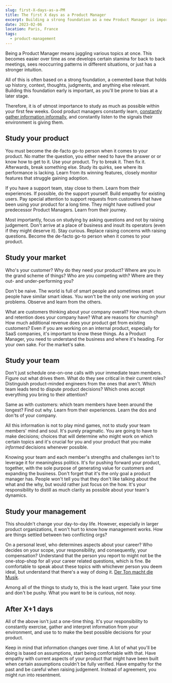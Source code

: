 ```yaml
---
slug: first-X-days-as-a-PM
title: The first X days as a Product Manager
excerpt: Building a strong foundation as a new Product Manager is important. However, there are just so many things to do and not enough time. Here's a couple of things one should focus on when starting a new job as a Product Manager.
date: 2023-02-06
location: Paris, France
tags:
  - product-management
---
```


Being a Product Manager means juggling various topics at once. This becomes easier over time as one develops certain stamina for back to back meetings, sees reoccurring patterns in different situations, or just has a stronger intuition. 

All of this is often based on a strong foundation, a cemented base that holds up history, context, thoughts, judgments, and anything else relevant. Building this foundation early is important, as you'll be prone to bias at a later stage. 

Therefore, it is of utmost importance to study as much as possible within your first few weeks. Good product managers constantly learn, [constantly gather information informally](https://a16z.com/2012/06/15/good-product-managerbad-product-manager/), and constantly listen to the signals their environment is giving them.

## Study your product
You must become the de-facto go-to person when it comes to your product. No matter the question, you either need to have the answer or or know how to get to it. Use your product. Try to break it. Then fix it. Afterwards, break something else. Study its quirks, see where its performance is lacking. Learn from its winning features, closely monitor features that struggle gaining adoption.

If you have a support team, stay close to them. Learn from their experiences. If possible, do the support yourself. Build empathy for existing users. Pay special attention to support requests from customers that have been using your product for a long time. They might have outlived your predecessor Product Managers. Learn from their journey.

Most importantly, focus on studying by asking questions and not by raising judgement. Don't arrive at a place of business and insult its operators (even if they might deserve it). Stay curious. Replace raising concerns with raising questions. Become the de-facto go-to person when it comes to your product.

## Study your market
Who's your customer? Why do they need your product? Where are you in the grand scheme of things? Who are you competing with? Where are they out- and under-performing you?

Don't be naive. The world is full of smart people and sometimes smart people have similar smart ideas. You won't be the only one working on your problems. Observe and learn from the others.

What are customers thinking about your company overall? How much churn and retention does your company have? What are reasons for churning? How much additional revenue does your product get from existing customers? Even if you are working on an internal product, especially for SaaS companies, it's important to know these things. As a Product Manager, you need to understand the business and where it's heading. For your own sake. For the market's sake.

## Study your team
Don't just schedule one-on-one calls with your immediate team members. Figure out what drives them. What do they see critical in their current roles? Distinguish product-minded engineers from the ones that aren't. Which team leads tend to dispute product decisions? Which ones accept everything you bring to their attention?

Same as with customers: which team members have been around the longest? Find out why. Learn from their experiences. Learn the dos and don'ts of your company. 

All this information is not to play mind games, not to study your team members' mind and soul. It's purely pragmatic. You are going to have to make decisions; choices that will determine who might work on which certain topics and it's crucial for you and your product that you make _informed_ decisions whenever possible. 

Knowing your team and each member's strengths and challenges isn't to leverage it for meaningless politics. It's for pushing forward your product, together, with the sole purpose of generating value for customers and expanding the business. Don't forget that it's the only goal a product manager has. People won't tell you that they don't like talking about the what and the why, but would rather just focus on the how. It's your responsibility to distill as much clarity as possible about your team's dynamics.

## Study your management
This shouldn't change your day-to-day life. However, especially in larger product organizations, it won't hurt to know how management works. How are things settled between two conflicting orgs? 

On a personal level, who determines aspects about your career? Who decides on your scope, your responsibility, and consequently, your compensation? Understand that the person you report to might not be the one-stop-shop for all your career related questions, which is fine. Be comfortable to speak about these topics with whichever person you deem ideal, but understand that there's a way of doing it. [Der Ton macht die Musik](https://tureng.com/en/german-english/der%20ton%20macht%20die%20musik).

Among all of the things to study to, this is the least urgent. Take your time and don't be pushy. What you want to be is curious, not nosy. 

## After X+1 days
All of the above isn't just a one-time thing. It's your responsibility to constantly exercise, gather and interpret information from your environment, and use to to make the best possible decisions for your product.

Keep in mind that information changes over time. A lot of what you'll be doing is based on assumptions, start being comfortable with that. Have empathy with current aspects of your product that might have been built when certain assumptions couldn't be fully verified. Have empathy for the past and be careful when raising judgement. Instead of agreement, you might run into resentment. 